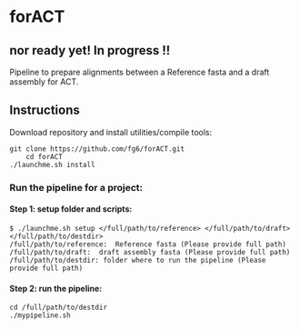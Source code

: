 # forACT
## nor ready yet! In progress !!
Pipeline to prepare alignments between a Reference fasta and a draft assembly for ACT.

## Instructions
Download repository and install utilities/compile tools: 

	git clone https://github.com/fg6/forACT.git
        cd forACT
	./launchme.sh install

### Run the pipeline for a project: 
#### Step 1: setup folder and scripts:
	$ ./launchme.sh setup </full/path/to/reference> </full/path/to/draft>  </full/path/to/destdir>
	/full/path/to/reference:  Reference fasta (Please provide full path)
	/full/path/to/draft:  draft assembly fasta (Please provide full path)
	/full/path/to/destdir: folder where to run the pipeline (Please provide full path)
#### Step 2: run the pipeline:
	cd /full/path/to/destdir
	./mypipeline.sh





